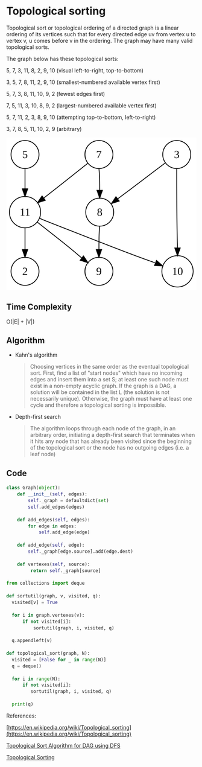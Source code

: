 # Topological sorting

 Topological sort or topological ordering of a directed graph is a linear ordering of its vertices such that for every directed edge uv from vertex u to vertex v, u comes before v in the ordering. The graph may have many valid topological sorts.

 The graph below has these topological sorts:

 5, 7, 3, 11, 8, 2, 9, 10 (visual left-to-right, top-to-bottom)

3, 5, 7, 8, 11, 2, 9, 10 (smallest-numbered available vertex first)

5, 7, 3, 8, 11, 10, 9, 2 (fewest edges first)

7, 5, 11, 3, 10, 8, 9, 2 (largest-numbered available vertex first)

5, 7, 11, 2, 3, 8, 9, 10 (attempting top-to-bottom, left-to-right)

3, 7, 8, 5, 11, 10, 2, 9 (arbitrary)

![DAG](images/Directed_acyclic_graph.svg "DAG")


## Time Complexity

O(|E| + |V|)

## Algorithm

  * Kahn's algorithm

    >Choosing vertices in the same order as the eventual topological sort. First, find a list of "start nodes" which have no incoming edges and insert them into a set S; at least one such node must exist in a non-empty acyclic graph. If the graph is a DAG, a solution will be contained in the list L (the solution is not necessarily unique). Otherwise, the graph must have at least one cycle and therefore a topological sorting is impossible.

  * Depth-first search

    >The algorithm loops through each node of the graph, in an arbitrary order, initiating a depth-first search that terminates when it hits any node that has already been visited since the beginning of the topological sort or the node has no outgoing edges (i.e. a leaf node)
  
## Code

  ```python
  class Graph(object):        
      def __init__(self, edges):
          self._graph = defaultdict(set)
          self.add_edges(edges)
      
      def add_edges(self, edges):
          for edge in edges:
              self.add_edge(edge)
             
      def add_edge(self, edge):
          self._graph[edge.source].add(edge.dest)
            
      def vertexes(self, source):
           return self._graph[source]

from collections import deque

def sortutil(graph, v, visited, q):
    visited[v] = True
    
    for i in graph.vertexes(v):
        if not visited[i]:
            sortutil(graph, i, visited, q)
            
    q.appendleft(v)        
    
def topological_sort(graph, N):
    visited = [False for _ in range(N)]
    q = deque()
    
    for i in range(N):
        if not visited[i]:
           sortutil(graph, i, visited, q) 
        
    print(q)  
  ```

References:

[https://en.wikipedia.org/wiki/Topological_sorting](https://en.wikipedia.org/wiki/Topological_sorting)

[Topological Sort Algorithm for DAG using DFS](http://www.techiedelight.com/topological-sorting-dag/)

[Topological Sorting](https://www.geeksforgeeks.org/topological-sorting/)


